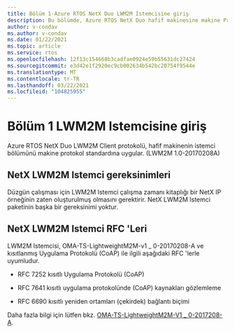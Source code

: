 ```yaml
---
title: Bölüm 1-Azure RTOS NetX Duo LWM2M Istemcisine giriş
description: Bu bölümde, Azure RTOS NetX Duo hafif makinesine makine Protokolü istemcisine giriş yer almaktadır.
author: v-condav
ms.author: v-condav
ms.date: 01/22/2021
ms.topic: article
ms.service: rtos
ms.openlocfilehash: 12f13c154668b3cadfae0924e59b55631dc27424
ms.sourcegitcommit: e3d42e1f2920ec9cb002634b542bc20754f9544e
ms.translationtype: MT
ms.contentlocale: tr-TR
ms.lasthandoff: 03/22/2021
ms.locfileid: "104825955"
---
```

# <a name="chapter-1--introduction-to-lwm2m-client"></a>Bölüm 1 LWM2M Istemcisine giriş

Azure RTOS NetX Duo LWM2M Client protokolü, hafif makinenin istemci bölümünü makine protokol standardına uygular. (LWM2M 1.0-20170208A)

## <a name="netx-lwm2m-client-requirements"></a>NetX LWM2M Istemci gereksinimleri

Düzgün çalışması için LWM2M Istemci çalışma zamanı kitaplığı bir NetX IP örneğinin zaten oluşturulmuş olmasını gerektirir. NetX LWM2M Istemci paketinin başka bir gereksinimi yoktur.

## <a name="netx-lwm2m-client-rfcs"></a>NetX LWM2M Istemci RFC 'Leri

LWM2M Istemcisi, OMA-TS-LightweightM2M-v1 \_ 0-20170208-A ve kısıtlanmış Uygulama Protokolü (CoAP) ile ilgili aşağıdaki RFC 'lerle uyumludur.

* RFC 7252 kısıtlı Uygulama Protokolü (CoAP)

* RFC 7641 kısıtlı uygulama protokolünde (CoAP) kaynakları gözlemleme

* RFC 6690 kısıtlı yeniden ortamları (çekirdek) bağlantı biçimi

Daha fazla bilgi için lütfen bkz. [OMA-TS-LightweightM2M-V1 \_ 0-2017208-A](http://www.openmobilealliance.org/release/LightweightM2M/V1_0-20170208-A/OMA-TS-LightweightM2M-V1_0-20170208-A.pdf).